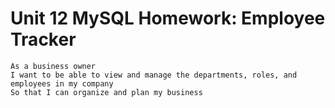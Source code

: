 # Unit 12 MySQL Homework: Employee Tracker





```
As a business owner
I want to be able to view and manage the departments, roles, and employees in my company
So that I can organize and plan my business
```




